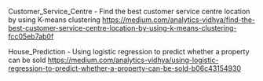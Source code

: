 Customer_Service_Centre - Find the best customer service centre location by using K-means clustering
https://medium.com/analytics-vidhya/find-the-best-customer-service-centre-location-by-using-k-means-clustering-fcc05eb7ab0f

House_Prediction - Using logistic regression to predict whether a property can be sold
https://medium.com/analytics-vidhya/using-logistic-regression-to-predict-whether-a-property-can-be-sold-b06c43154930

